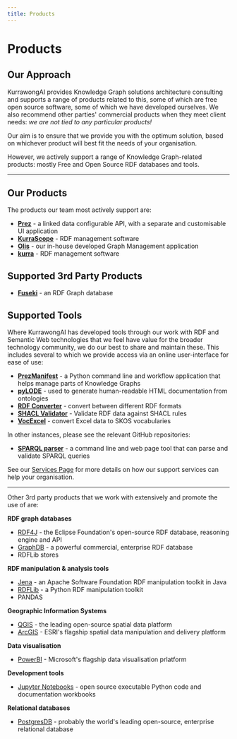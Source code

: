 ```yaml
---
title: Products
---
```

# Products

## Our Approach

KurrawongAI provides Knowledge Graph solutions architecture consulting and supports a range of products related to this, some of which are free open source software, some of which we have developed ourselves. We also recommend other parties' commercial products when they meet client needs: _we are not tied to any particular products!_

Our aim is to ensure that we provide you with the optimum solution, based on whichever product will best fit the needs of your organisation.

However, we actively support a range of Knowledge Graph-related products: mostly Free and Open Source RDF databases and tools.

---
## Our Products

The products our team most actively support are:
- **[Prez](/products/prez)** - a linked data configurable API, with a separate and customisable UI application
- **[KurraScope](/products/kurrascope)** - RDF management software
- **[Olis](/products/olis)** - our in-house developed Graph Management application
- **[kurra](/products/kurra)** - RDF management software

## Supported 3rd Party Products

- **[Fuseki](/products/fuseki)** - an RDF Graph database

## Supported Tools

Where KurrawongAI has developed tools through our work with RDF and Semantic Web technologies that we feel have value for the broader technology community, we do our best to share and maintain these. This includes several to which we provide access via an online user-interface for ease of use:
- **[PrezManifest](https://tools.kurrawong.ai/cmd/prezmanifest)** - a Python command line and workflow application that helps manage parts of Knowledge Graphs
- **[pyLODE](https://tools.kurrawong.ai/tools/pylode)** - used to generate human-readable HTML documentation from ontologies
- **[RDF Converter](https://tools.kurrawong.ai/tools/convert)** - convert between different RDF formats
- **[SHACL Validator](https://tools.kurrawong.ai/tools/validate)** - Validate RDF data against SHACL rules
- **[VocExcel](https://tools.kurrawong.ai/tools/vocexcel)** - convert Excel data to SKOS vocabularies

In other instances, please see the relevant GitHub repositories:

- **[SPARQL parser](https://github.com/Kurrawong/sparql)** - a command line and web page tool that can parse and validate SPARQL queries


See our [Services Page](/services) for more details on how our support services can help your organisation.

---

Other 3rd party products that we work with extensively and promote the use of are:

**RDF graph databases**
- [RDF4J](https://rdf4j.org) - the Eclipse Foundation's open-source RDF database, reasoning engine and API
- [GraphDB](https://graphdb.ontotext.com/) - a powerful commercial, enterprise RDF database
- RDFLib stores

**RDF manipulation & analysis tools**
- [Jena](https://jena.apache.org/) - an Apache Software Foundation RDF manipulation toolkit in Java
- [RDFLib](https://github.com/rdflib/rdflib/) -  a Python RDF manipulation toolkit
- PANDAS

**Geographic Information Systems**
- [QGIS](https://qgis.org) - the leading open-source spatial data platform
- [ArcGIS](https://www.arcgis.com) - ESRI's flagship spatial data manipulation and delivery platform

**Data visualisation**
- [PowerBI](https://www.microsoft.com/en-us/power-platform/products/power-bi) - Microsoft's flagship data visualisation prlatform

**Development tools**
- [Jupyter Notebooks](https://jupyter.org) - open source executable Python code and documentation workbooks 

**Relational databases**
- [PostgresDB](https://www.postgresql.org) - probably the world's leading open-source, enterprise relational database
